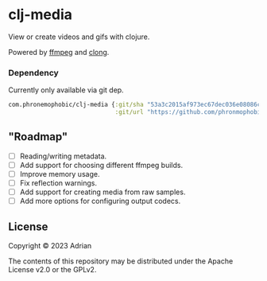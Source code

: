 # clj-media

View or create videos and gifs with clojure.

Powered by [ffmpeg](https://ffmpeg.org/) and [clong](https://github.com/phronmophobic/clong).


### Dependency

Currently only available via git dep.
```clojure
com.phronemophobic/clj-media {:git/sha "53a3c2015af973ec67dec036e08086cfac0d2107"
                              :git/url "https://github.com/phronmophobic/clj-media"}
```

## "Roadmap"

- [ ] Reading/writing metadata.
- [ ] Add support for choosing different ffmpeg builds.
- [ ] Improve memory usage.
- [ ] Fix reflection warnings.
- [ ] Add support for creating media from raw samples.
- [ ] Add more options for configuring output codecs.

## License

Copyright © 2023 Adrian

The contents of this repository may be distributed under the Apache License v2.0 or the GPLv2.
